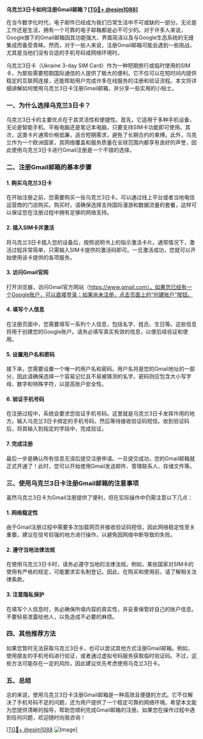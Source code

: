 **乌克兰3日卡如何注册Gmail邮箱？[[TG💪+ @esim1088](https://t.me/s/esim1088)]**

在当今数字化时代，电子邮件已经成为我们日常生活中不可或缺的一部分。无论是工作还是生活，拥有一个可靠的电子邮箱都是必不可少的。对于许多人来说，Google旗下的Gmail邮箱因其功能强大、界面简洁以及与Google生态系统的无缝集成而备受青睐。然而，对于一些人来说，注册Gmail邮箱可能会遇到一些挑战，尤其是当他们没有合适的手机号码或网络环境时。

乌克兰3日卡（Ukraine 3-day SIM Card）作为一种短期旅行或临时使用的SIM卡，为那些需要短期国际通信的人提供了极大的便利。它不仅可以在短时间内提供稳定的互联网连接，还能帮助用户完成许多在线服务的注册和验证流程。本文将详细讲解如何使用乌克兰3日卡注册Gmail邮箱，并分享一些实用的小贴士。

### **一、为什么选择乌克兰3日卡？**

乌克兰3日卡的主要优点在于其灵活性和便捷性。首先，它适用于多种手机设备，无论是智能手机、平板电脑还是笔记本电脑，只要支持SIM卡功能即可使用。其次，这类卡片通常价格低廉，适合短期需求，避免了长期合约的束缚。此外，乌克兰作为一个欧洲国家，其网络覆盖和服务质量在全球范围内都享有良好的声誉，因此使用乌克兰3日卡进行Gmail注册是一个不错的选择。

### **二、注册Gmail邮箱的基本步骤**

#### **1. 购买乌克兰3日卡**
在开始注册之前，您需要购买一张乌克兰3日卡。可以通过线上平台或者当地电信运营商的门店购买。购买时，请确保选择支持国际漫游和数据流量的套餐，这样可以保证您在注册过程中拥有足够的网络支持。

#### **2. 插入SIM卡并激活**
将乌克兰3日卡插入您的设备后，按照说明书上的指示激活卡片。通常情况下，激活过程非常简单，只需输入SIM卡提供的激活码即可。一旦激活成功，您就可以开始使用该卡提供的各项服务。

#### **3. 访问Gmail官网**
打开浏览器，访问Gmail官方网站（https://www.gmail.com）。如果您已经有一个Google账户，可以直接登录；如果尚未注册，点击页面上的“创建账户”按钮。

#### **4. 填写个人信息**
在注册页面中，您需要填写一系列个人信息，包括名字、姓氏、生日等。这些信息将用于创建您的Google账户。请务必填写真实有效的信息，以便后续验证和使用。

#### **5. 设置用户名和密码**
接下来，您需要设置一个唯一的用户名和密码。用户名将是您的Gmail地址的一部分，因此请确保选择一个容易记忆且不易被猜测的名字。密码则应包含大小写字母、数字和特殊字符，以提高账户安全性。

#### **6. 验证手机号码**
在注册过程中，系统会要求您验证手机号码。这里就是乌克兰3日卡发挥作用的地方。输入乌克兰3日卡绑定的手机号码，然后等待接收验证码短信。收到验证码后，将其输入到指定的字段中，完成验证。

#### **7. 完成注册**
最后一步是确认所有信息无误后提交注册申请。一旦提交成功，您的Gmail邮箱就正式开通了！此时，您可以开始使用Gmail发送邮件、管理联系人、存储文件等。

### **三、使用乌克兰3日卡注册Gmail邮箱的注意事项**

虽然乌克兰3日卡为Gmail注册提供了便利，但在实际操作中仍需注意以下几点：

#### **1. 网络稳定性**
由于Gmail注册过程中需要多次加载网页并接收验证码短信，因此网络稳定性至关重要。建议在信号较强的地方进行操作，以避免因网络中断导致的失败。

#### **2. 遵守当地法律法规**
在使用乌克兰3日卡时，请务必遵守当地的法律法规。例如，某些国家对SIM卡的使用有严格的规定，可能要求实名制登记。因此，在购买和使用前，请了解相关法律条款。

#### **3. 注意隐私保护**
在填写个人信息时，务必确保所填内容的真实性，并妥善保管好自己的账户信息。不要轻易泄露给他人，以免造成不必要的麻烦。

### **四、其他推荐方法**

如果您暂时无法获取乌克兰3日卡，也可以尝试其他方式注册Gmail邮箱。例如，使用朋友的手机号码进行验证，或者通过虚拟号码服务获取临时验证码。不过，这些方法可能存在一定的风险，因此建议优先考虑使用乌克兰3日卡。

### **五、总结**

总的来说，使用乌克兰3日卡注册Gmail邮箱是一种高效且便捷的方式。它不仅解决了手机号码不足的问题，还为用户提供了一个稳定可靠的网络环境。希望本文能为您提供清晰的指导，帮助您顺利完成Gmail邮箱的注册。如果您在操作过程中遇到任何问题，欢迎随时向我咨询！

[[TG💪+ @esim1088](https://t.me/s/esim1088) ![Image](https://i.postimg.cc/4NQfJmqS/Snipaste-2025-05-13-00-14-12.png)]